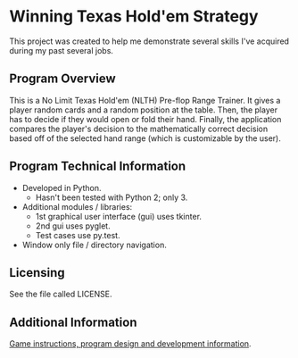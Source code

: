 # Winning Texas Hold'em Strategy

This project was created to help me demonstrate several skills I've acquired during my past several jobs.

## Program Overview

This is a No Limit Texas Hold'em (NLTH) Pre-flop Range Trainer. It gives a player random cards and a random position at the table. Then, the player has to decide if they would open or fold their hand. Finally, the application compares the player's decision to the mathematically correct decision based off of the selected hand range (which is customizable by the user).

## Program Technical Information
* Developed in Python.
  * Hasn't been tested with Python 2; only 3.
* Additional modules / libraries:
  * 1st graphical user interface (gui) uses tkinter.
  * 2nd gui uses pyglet.
  * Test cases use py.test.
* Window only file / directory navigation.
 
## Licensing

See the file called LICENSE.

## Additional Information
[Game instructions, program design and development information](https://github.com/jdcald13/Winning_Texas_Holdem_Strategy/wiki).
